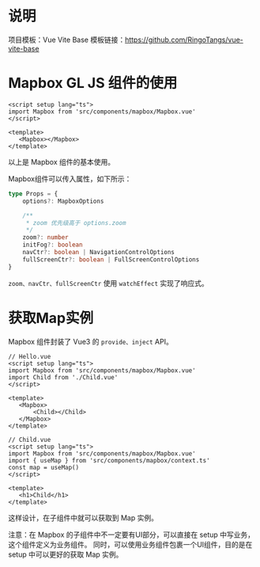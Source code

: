 # 说明
项目模板：Vue Vite Base
模板链接：https://github.com/RingoTangs/vue-vite-base

# Mapbox GL JS 组件的使用

```vue
<script setup lang="ts">
import Mapbox from 'src/components/mapbox/Mapbox.vue'
</script>

<template>
   <Mapbox></Mapbox>
</template>
```
以上是 Mapbox 组件的基本使用。

Mapbox组件可以传入属性，如下所示：

```typescript
type Props = {
    options?: MapboxOptions

    /**
     * zoom 优先级高于 options.zoom
     */
    zoom?: number
    initFog?: boolean
    navCtr?: boolean | NavigationControlOptions
    fullScreenCtr?: boolean | FullScreenControlOptions
}
```

`zoom、navCtr、fullScreenCtr` 使用 `watchEffect` 实现了响应式。



# 获取Map实例

Mapbox 组件封装了 Vue3 的 `provide、inject` API。

```vue
// Hello.vue
<script setup lang="ts">
import Mapbox from 'src/components/mapbox/Mapbox.vue'
import Child from './Child.vue'
</script>

<template>
   <Mapbox>
       <Child></Child>
   </Mapbox>
</template>
```

```vue
// Child.vue
<script setup lang="ts">
import Mapbox from 'src/components/mapbox/Mapbox.vue'
import { useMap } from 'src/components/mapbox/context.ts'
const map = useMap()
</script>

<template>
   <h1>Child</h1>
</template>
```
这样设计，在子组件中就可以获取到 Map 实例。

注意：在 Mapbox 的子组件中不一定要有UI部分，可以直接在 setup 中写业务，这个组件定义为业务组件。
同时，可以使用业务组件包裹一个UI组件，目的是在 setup 中可以更好的获取 Map 实例。